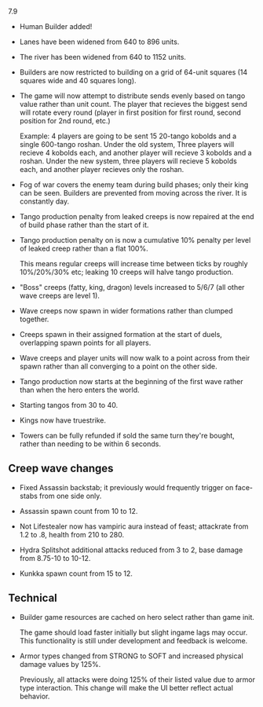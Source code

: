 7.9

- Human Builder added!

- Lanes have been widened from 640 to 896 units.

- The river has been widened from 640 to 1152 units.

- Builders are now restricted to building on a grid of 64-unit squares (14 squares wide and 40 squares long).

- The game will now attempt to distribute sends evenly based on tango value rather than unit count. The player that recieves the biggest send will rotate every round (player in first position for first round, second position for 2nd round, etc.)
  
  Example: 4 players are going to be sent 15 20-tango kobolds and a single 600-tango roshan. Under the old system, Three players will recieve 4 kobolds each, and another player will recieve 3 kobolds and a roshan. Under the new system, three players will recieve 5 kobolds each, and another player recieves only the roshan.
	
- Fog of war covers the enemy team during build phases; only their king can be seen. Builders are prevented from moving across the river. It is constantly day.

- Tango production penalty from leaked creeps is now repaired at the end of build phase rather than the start of it.

- Tango production penalty on is now a cumulative 10% penalty per level of leaked creep rather than a flat 100%.

	This means regular creeps will increase time between ticks by roughly 10%/20%/30% etc; leaking 10 creeps will halve tango production.
	
- "Boss" creeps (fatty, king, dragon) levels increased to 5/6/7 (all other wave creeps are level 1).

- Wave creeps now spawn in wider formations rather than clumped together.

- Creeps spawn in their assigned formation at the start of duels, overlapping spawn points for all players.

- Wave creeps and player units will now walk to a point across from their spawn rather than all converging to a point on the other side.

- Tango production now starts at the beginning of the first wave rather than when the hero enters the world.

- Starting tangos from 30 to 40.

- Kings now have truestrike.

- Towers can be fully refunded if sold the same turn they're bought, rather than needing to be within 6 seconds.

## Creep wave changes

- Fixed Assassin backstab; it previously would frequently trigger on face-stabs from one side only.

- Assassin spawn count from 10 to 12.

- Not Lifestealer now has vampiric aura instead of feast; attackrate from 1.2 to .8, health from 210 to 280.

- Hydra Splitshot additional attacks reduced from 3 to 2, base damage from 8.75-10 to 10-12.

- Kunkka spawn count from 15 to 12.

## Technical
- Builder game resources are cached on hero select rather than game init.

	The game should load faster initially but slight ingame lags may occur. This functionality is still under development and feedback is welcome.

- Armor types changed from STRONG to SOFT and increased physical damage values by 125%.

	Previously, all attacks were doing 125% of their listed value due to armor type interaction. This change will make the UI better reflect actual behavior.
